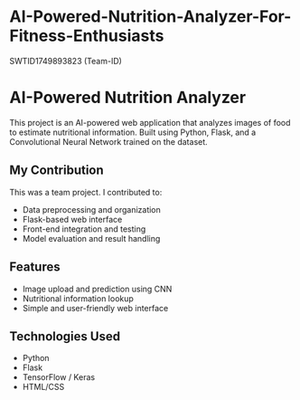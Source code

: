 # AI-Powered-Nutrition-Analyzer-For-Fitness-Enthusiasts
SWTID1749893823 (Team-ID)


# AI-Powered Nutrition Analyzer

This project is an AI-powered web application that analyzes images of food to estimate nutritional information. Built using Python, Flask, and a Convolutional Neural Network trained on the dataset.

## My Contribution

This was a team project. I contributed to:

- Data preprocessing and organization
- Flask-based web interface
- Front-end integration and testing
- Model evaluation and result handling

## Features

- Image upload and prediction using CNN
- Nutritional information lookup
- Simple and user-friendly web interface

## Technologies Used

- Python
- Flask
- TensorFlow / Keras
- HTML/CSS

